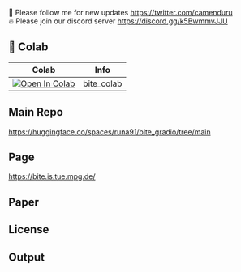 🐣 Please follow me for new updates https://twitter.com/camenduru <br />
🔥 Please join our discord server https://discord.gg/k5BwmmvJJU

## 🦒 Colab

| Colab | Info
| --- | --- |
[![Open In Colab](https://colab.research.google.com/assets/colab-badge.svg)](https://colab.research.google.com/github/camenduru/bite-colab/blob/main/bite_colab.ipynb) | bite_colab

## Main Repo
https://huggingface.co/spaces/runa91/bite_gradio/tree/main <br />

## Page
https://bite.is.tue.mpg.de/

## Paper

## License

## Output
